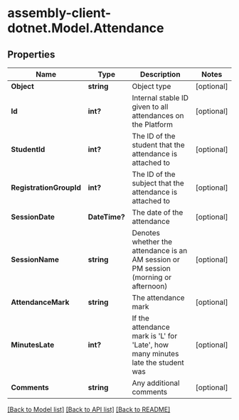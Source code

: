 # assembly-client-dotnet.Model.Attendance
## Properties

Name | Type | Description | Notes
------------ | ------------- | ------------- | -------------
**Object** | **string** | Object type | [optional] 
**Id** | **int?** | Internal stable ID given to all attendances on the Platform | [optional] 
**StudentId** | **int?** | The ID of the student that the attendance is attached to | [optional] 
**RegistrationGroupId** | **int?** | The ID of the subject that the attendance is attached to | [optional] 
**SessionDate** | **DateTime?** | The date of the attendance | [optional] 
**SessionName** | **string** | Denotes whether the attendance is an AM session or PM session (morning or afternoon) | [optional] 
**AttendanceMark** | **string** | The attendance mark | [optional] 
**MinutesLate** | **int?** | If the attendance mark is &#39;L&#39; for &#39;Late&#39;, how many minutes late the student was | [optional] 
**Comments** | **string** | Any additional comments | [optional] 

[[Back to Model list]](../README.md#documentation-for-models) [[Back to API list]](../README.md#documentation-for-api-endpoints) [[Back to README]](../README.md)


